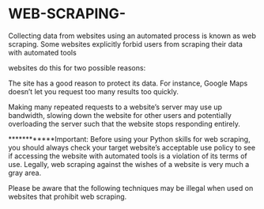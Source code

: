 # WEB-SCRAPING-
Collecting data from websites using an automated process is known as web scraping. Some websites explicitly forbid users from scraping their data with automated tools

websites do this for two possible reasons:

The site has a good reason to protect its data. For instance, Google Maps doesn’t let you request too many results too quickly.

Making many repeated requests to a website’s server may use up bandwidth, slowing down the website for other users and potentially overloading the server such that the website stops responding entirely.


************Important: Before using your Python skills for web scraping, you should always check your target website’s acceptable use policy to see if accessing the website with automated tools is a violation of its terms of use. Legally, web scraping against the wishes of a website is very much a gray area.

Please be aware that the following techniques may be illegal when used on websites that prohibit web scraping.
